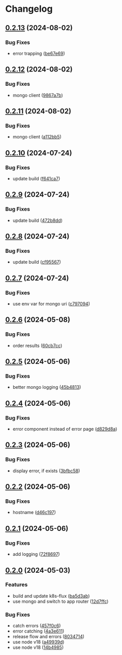 # Changelog

## [0.2.13](https://github.com/patrickjmcd/table-rock-lake-level/compare/v0.2.12...v0.2.13) (2024-08-02)


### Bug Fixes

* error trapping ([be67e69](https://github.com/patrickjmcd/table-rock-lake-level/commit/be67e6931f91b45eb411bb787f04800f0468d2da))

## [0.2.12](https://github.com/patrickjmcd/table-rock-lake-level/compare/v0.2.11...v0.2.12) (2024-08-02)


### Bug Fixes

* mongo client ([9867a7b](https://github.com/patrickjmcd/table-rock-lake-level/commit/9867a7b53e970a08d05ef68bc1c11e758fc46176))

## [0.2.11](https://github.com/patrickjmcd/table-rock-lake-level/compare/v0.2.10...v0.2.11) (2024-08-02)


### Bug Fixes

* mongo client ([a112bb5](https://github.com/patrickjmcd/table-rock-lake-level/commit/a112bb5dce90156bca9b4a9e92f0a8d4bbe69db3))

## [0.2.10](https://github.com/patrickjmcd/table-rock-lake-level/compare/v0.2.9...v0.2.10) (2024-07-24)


### Bug Fixes

* update build ([f641ca7](https://github.com/patrickjmcd/table-rock-lake-level/commit/f641ca7b914d1f6e20ee3aeff6c5fd08b9183ca6))

## [0.2.9](https://github.com/patrickjmcd/table-rock-lake-level/compare/v0.2.8...v0.2.9) (2024-07-24)


### Bug Fixes

* update build ([472b8dd](https://github.com/patrickjmcd/table-rock-lake-level/commit/472b8dde15ab5de07c07f0f01869602c91968416))

## [0.2.8](https://github.com/patrickjmcd/table-rock-lake-level/compare/v0.2.7...v0.2.8) (2024-07-24)


### Bug Fixes

* update build ([cf95567](https://github.com/patrickjmcd/table-rock-lake-level/commit/cf95567bf1b461e689ab23778292f025416633d8))

## [0.2.7](https://github.com/patrickjmcd/table-rock-lake-level/compare/v0.2.6...v0.2.7) (2024-07-24)


### Bug Fixes

* use env var for mongo uri ([c797094](https://github.com/patrickjmcd/table-rock-lake-level/commit/c797094c3d0320027ba1cf52a77edda1a364c14e))

## [0.2.6](https://github.com/patrickjmcd/table-rock-lake-level/compare/v0.2.5...v0.2.6) (2024-05-08)


### Bug Fixes

* order results ([60cb7cc](https://github.com/patrickjmcd/table-rock-lake-level/commit/60cb7cc74284aae1586ac24b34e21cc6de7acbc0))

## [0.2.5](https://github.com/patrickjmcd/table-rock-lake-level/compare/v0.2.4...v0.2.5) (2024-05-06)


### Bug Fixes

* better mongo logging ([45b4813](https://github.com/patrickjmcd/table-rock-lake-level/commit/45b48130f3ada0b8a795430c22f709814bf5caaf))

## [0.2.4](https://github.com/patrickjmcd/table-rock-lake-level/compare/v0.2.3...v0.2.4) (2024-05-06)


### Bug Fixes

* error component instead of error page ([d829d8a](https://github.com/patrickjmcd/table-rock-lake-level/commit/d829d8aff308f92bbb50e66bf78cb78f7fac1a61))

## [0.2.3](https://github.com/patrickjmcd/table-rock-lake-level/compare/v0.2.2...v0.2.3) (2024-05-06)


### Bug Fixes

* display error, if exists ([3bfbc58](https://github.com/patrickjmcd/table-rock-lake-level/commit/3bfbc58600ced12dc9564d6c8bda309b15cffd24))

## [0.2.2](https://github.com/patrickjmcd/table-rock-lake-level/compare/v0.2.1...v0.2.2) (2024-05-06)


### Bug Fixes

* hostname ([d46c197](https://github.com/patrickjmcd/table-rock-lake-level/commit/d46c19765701d96da2eafa6ee1b369728ab9819e))

## [0.2.1](https://github.com/patrickjmcd/table-rock-lake-level/compare/v0.2.0...v0.2.1) (2024-05-06)


### Bug Fixes

* add logging ([72f8697](https://github.com/patrickjmcd/table-rock-lake-level/commit/72f8697a837343d96356fc6e5f8b4fc862e52a58))

## [0.2.0](https://github.com/patrickjmcd/table-rock-lake-level/compare/v0.1.2...v0.2.0) (2024-05-03)


### Features

* build and update k8s-flux ([ba5d3ab](https://github.com/patrickjmcd/table-rock-lake-level/commit/ba5d3abb647f0451d0747124b505afad1005cb67))
* use mongo and switch to app router ([12d7ffc](https://github.com/patrickjmcd/table-rock-lake-level/commit/12d7ffcfada6a4e3238aea53b28d081f4c7a4c2d))


### Bug Fixes

* catch errors ([457f0c6](https://github.com/patrickjmcd/table-rock-lake-level/commit/457f0c6fdf2d9264f62c0b9950822755247bae7c))
* error catching ([4a3e611](https://github.com/patrickjmcd/table-rock-lake-level/commit/4a3e611778b1611a38f28a24f7c3b87cf4cf75df))
* release flow and errors ([8034714](https://github.com/patrickjmcd/table-rock-lake-level/commit/80347147e063aeb7bfca06a3fa32484bae86bc16))
* use node v18 ([a49939d](https://github.com/patrickjmcd/table-rock-lake-level/commit/a49939d81bd1d812287b554da805e1dc1ec64bbf))
* use node v18 ([14b4985](https://github.com/patrickjmcd/table-rock-lake-level/commit/14b498577bc5eb87f32c1021b5dbb810059ce88c))
